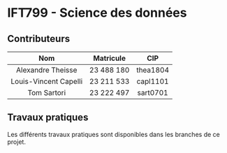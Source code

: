 # IFT799 - Science des données

## Contributeurs

|          Nom          | Matricule  |   CIP    |
|:---------------------:|:----------:|:--------:|
|   Alexandre Theisse   | 23 488 180 | thea1804 |
| Louis-Vincent Capelli | 23 211 533 | capl1101 |
|      Tom Sartori      | 23 222 497 | sart0701 |

## Travaux pratiques

Les différents travaux pratiques sont disponibles dans les branches de ce projet. 
